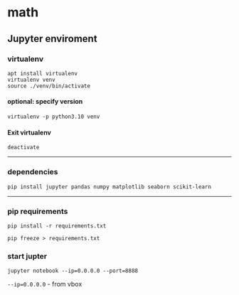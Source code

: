 # math

## Jupyter enviroment

### virtualenv

```
apt install virtualenv
virtualenv venv
source ./venv/bin/activate
```

#### optional: specify version
`virtualenv -p python3.10 venv`

#### Exit virtualenv
`deactivate`

---

### dependencies

`pip install jupyter pandas numpy matplotlib seaborn scikit-learn`

---

### pip requirements
`pip install -r requirements.txt`

`pip freeze > requirements.txt`

### start jupter

`jupyter notebook --ip=0.0.0.0 --port=8888`

`--ip=0.0.0.0` - from vbox
